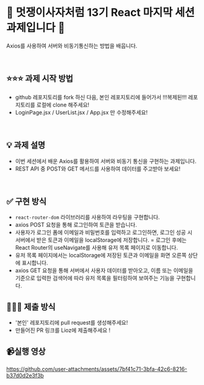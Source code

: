 # 🦁 멋쟁이사자처럼 13기 React 마지막 세션 과제입니다 🦁

Axios를 사용하여 서버와 비동기통신하는 방법을 배웁니다.

<br/>

## ⭐️⭐️⭐️ 과제 시작 방법 
- github 레포지토리를 fork 하신 다음, 본인 레포지토리에 들어가서 !!!복제된!!! 레포지토리를 로컬에 clone 해주세요!
- LoginPage.jsx / UserList.jsx / App.jsx 만 수정해주세요! 

<br/>

## 💡 과제 설명

- 이번 세션에서 배운 Axios를 활용하여 서버와 비동기 통신을 구현하는 과제입니다.
- REST API 중 POST와 GET 메서드를 사용하여 데이터를 주고받아 보세요!



<br/>


## ✅ 구현 방식

- `react-router-dom` 라이브러리를 사용하여 라우팅을 구현합니다.
- axios POST 요청을 통해 로그인하여 토큰을 받습니다.
- 사용자가 로그인 폼에 이메일과 비밀번호를 입력하고 로그인하면, 로그인 성공 시 서버에서 받은 토큰과 이메일을 localStorage에 저장합니다.
= 로그인 후에는 React Router의 useNavigate를 사용해 유저 목록 페이지로 이동합니다.
- 유저 목록 페이지에서는 localStorage에 저장된 토큰과 이메일을 화면 오른쪽 상단에 표시합니다.
- axios GET 요청을 통해 서버에서 사용자 데이터를 받아오고, 이름 또는 이메일을 기준으로 입력한 검색어에 따라 유저 목록을 필터링하여 보여주는 기능을 구현합니다.

## 🤷🏻‍♀️ 제출 방식

- '본인' 레포지토리에 pull request를 생성해주세요!
- 만들어진 PR 링크를 Lioz에 제출해주세요 !

## 📹실행 영상
https://github.com/user-attachments/assets/7bf41c71-3bfa-42c6-8216-b37d0d2e3f3b

